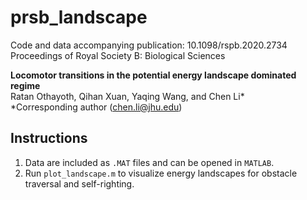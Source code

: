 # prsb_landscape

Code and data accompanying publication: 10.1098/rspb.2020.2734\
Proceedings of Royal Society B: Biological Sciences

**Locomotor transitions in the potential energy landscape dominated regime**\
Ratan Othayoth, Qihan Xuan, Yaqing Wang, and Chen Li*\
\*Corresponding author ([chen.li@jhu.edu](mailto:chen.li@jhu.edu))

## Instructions
1. Data are included as `.MAT` files and can be opened in `MATLAB`.
2. Run `plot_landscape.m` to visualize energy landscapes for obstacle traversal and self-righting.




